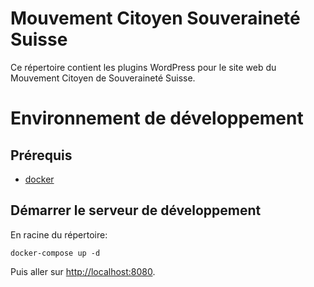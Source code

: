 # Mouvement Citoyen Souveraineté Suisse

Ce répertoire contient les plugins WordPress pour le site web du Mouvement Citoyen de Souveraineté Suisse.

# Environnement de développement

## Prérequis

- [docker](https://docs.docker.com/desktop/)

## Démarrer le serveur de développement

En racine du répertoire:

```shell
docker-compose up -d
```

Puis aller sur [http://localhost:8080](http://localhost:8080).